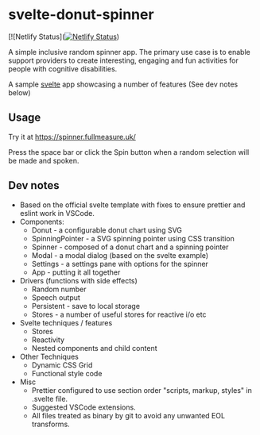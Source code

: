 # svelte-donut-spinner

[![Netlify Status]([![Netlify Status](https://api.netlify.com/api/v1/badges/6433aefa-5315-4b0b-913a-9796b6bc55d1/deploy-status)](https://app.netlify.com/sites/inclusive-spinner/deploys))

A simple inclusive random spinner app. The primary use case is to enable support providers to create interesting, engaging and fun activities for people with cognitive disabilities.

A sample [svelte](https://github.com/sveltejs/svelte) app showcasing a number of features (See dev notes below)

## Usage

Try it at https://spinner.fullmeasure.uk/

Press the space bar or click the Spin button when a random selection will be made and spoken.

## Dev notes

- Based on the official svelte template with fixes to ensure prettier and eslint work in VSCode.
- Components:
  - Donut - a configurable donut chart using SVG
  - SpinningPointer - a SVG spinning pointer using CSS transition
  - Spinner - composed of a donut chart and a spinning pointer
  - Modal - a modal dialog (based on the svelte example)
  - Settings - a settings pane with options for the spinner
  - App - putting it all together
- Drivers (functions with side effects)
  - Random number
  - Speech output
  - Persistent - save to local storage
  - Stores - a number of useful stores for reactive i/o etc
- Svelte techniques / features
  - Stores
  - Reactivity
  - Nested components and child content
- Other Techniques
  - Dynamic CSS Grid
  - Functional style code
- Misc
  - Prettier configured to use section order "scripts, markup, styles" in .svelte file.
  - Suggested VSCode extensions.
  - All files treated as binary by git to avoid any unwanted EOL transforms.
